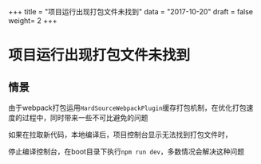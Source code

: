 +++
title = "项目运行出现打包文件未找到"
data = "2017-10-20"
draft = false
weight= 2
+++

# 项目运行出现打包文件未找到

## 情景
由于webpack打包运用`HardSourceWebpackPlugin`缓存打包机制，在优化打包速度的过程中，同时带来一些不可比避免的问题

如果在拉取新代码，本地编译后，项目控制台显示无法找到打包文件时，

停止编译控制台，在boot目录下执行`npm run dev`，多数情况会解决这种问题